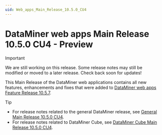 ```yaml
---
uid: Web_apps_Main_Release_10.5.0_CU4
---
```


# DataMiner web apps Main Release 10.5.0 CU4 - Preview

> [!IMPORTANT]
> We are still working on this release. Some release notes may still be modified or moved to a later release. Check back soon for updates!

This Main Release of the DataMiner web applications contains all new features, enhancements and fixes that were added to [DataMiner web apps Feature Release 10.5.7](xref:Web_apps_Feature_Release_10.5.7).

> [!TIP]
>
> - For release notes related to the general DataMiner release, see [General Main Release 10.5.0 CU4](xref:General_Main_Release_10.5.0_CU4).
> - For release notes related to DataMiner Cube, see [DataMiner Cube Main Release 10.5.0 CU4](xref:Cube_Main_Release_10.5.0_CU4).
